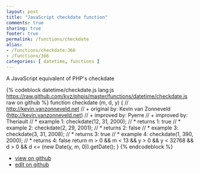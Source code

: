 ```yaml
---
layout: post
title: "JavaScript checkdate function"
comments: true
sharing: true
footer: true
permalink: /functions/checkdate
alias:
- /functions/checkdate:366
- /functions/366
categories: [ datetime, functions ]
---
```

A JavaScript equivalent of PHP's checkdate
<!-- more -->
{% codeblock datetime/checkdate.js lang:js https://raw.github.com/kvz/phpjs/master/functions/datetime/checkdate.js raw on github %}
function checkdate (m, d, y) {
    // http://kevin.vanzonneveld.net
    // +   original by: Kevin van Zonneveld (http://kevin.vanzonneveld.net)
    // +   improved by: Pyerre
    // +   improved by: Theriault
    // *     example 1: checkdate(12, 31, 2000);
    // *     returns 1: true
    // *     example 2: checkdate(2, 29, 2001);
    // *     returns 2: false
    // *     example 3: checkdate(3, 31, 2008);
    // *     returns 3: true
    // *     example 4: checkdate(1, 390, 2000);
    // *     returns 4: false
    return m > 0 && m < 13 && y > 0 && y < 32768 && d > 0 && d <= (new Date(y, m, 0)).getDate();
}
{% endcodeblock %}
<ul>
 <li><a href="https://github.com/kvz/phpjs/blob/master/functions/datetime/checkdate.js">view on github</a></li>
 <li><a href="https://github.com/kvz/phpjs/edit/master/functions/datetime/checkdate.js">edit on github</a></li>
</ul>
